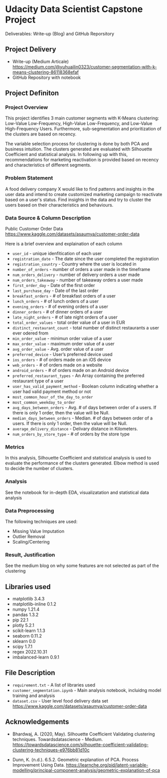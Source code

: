 # Udacity Data Scientist Capstone Project

Deliverables: Write-up (Blog) and GitHub Reporsitory
## Project Delivery

- Write-up (Medium Articale) https://medium.com/@yuhuailin0323/customer-segmentation-with-k-means-clustering-86118368efaf
- GitHub Repository with notebook

## Project Definiton

### Project Overview
This project identifies 3 main customer segments with K-Means clustering: Low-Value Low-Frequency, High-Value Low-Frequency, and Low-Value High-Frequency Users. Furthermore, sub-segmentation and prioritization of the clusters are based on recency. 

The variable selection process for clustering is done by both PCA and business intuition. The clusters generated are evaluated with Silhouette Coefficient and statistical analysis. In following up with this, recommendations for marketing reactivation is provided based on recency and characteristics of different segments.

### Problem Statement

A food delivery company X would like to find pattenrs and insights in the user data and intend to create customized marketing campaign to reactivate based on a user's status. Find insights in the data and try to cluster the users based on their characteristics and behaviours. 


### Data Source & Column Description

Public Customer Order Data
https://www.kaggle.com/datasets/asaumya/customer-order-data

Here is a brief overview and explaination of each column 

- `user_id` - unique idenfitication of each user
- `registration_date` - The date since the user completed the registration
- `registration_country` - Country where the user is located in
- `number_of_orders` - number of orders a user made in the timeframe
- `num_orders_delivery` - number of delivery orders a user made
- `num_orders_takeaway` - number of takeaway orders a user made
- `first_order_day`	- Date of the first order
- `last_purchase_day` - Date of the last order
- `breakfast_orders` - # of breakfast orders of a user
- `lunch_orders` - # of lunch orders of a user
- `evening_orders` - # of evening orders of a user
- `dinner_orders` - # of dinner orders of a user
- `late_night_orders` - # of late night orders of a user
- `total_order_values` - total order value of a user in EUR
- `distinct_restaurant_count` - total number of distinct restaurants a user ever odered from
- `min_order_value` - minimun order value of a user
- `max_order_value` - maximum order value of a user
- `avg_order_value` - Avg. order value of a user
- `preferred_device` - User’s preferred device used
- `ios_orders` - # of orders made on an iOS device
- `web_orders` - # of orders made on a website
- `android_orders` - # of orders made on an Android device
- `preferred_restaurant_types` - An Array containing the preferred restaurant type of a user
- `user_has_valid_payment_method` - Boolean column indicating whether a user had valid payment method or not
- `most_common_hour_of_the_day_to_order`
- `most_common_weekday_to_order`
- `avg_days_between_orders` - Avg. # of days between order of a users. If there is only 1 order, then the value will be Null.
- `median_days_between_orders` - Median. # of days between order of a users. If there is only 1 order, then the value will be Null.
- `average_delivery_distance` - Delivary distance in Kilometers.
- `num_orders_by_store_type` - # of orders by the store type

### Metrics

In this analysis, Silhouette Coefficient and statistical analysis is used to evaluate the performance of the clusters generated. Elbow method is used to decide the number of clusters.

### Analysis

See the notebook for in-depth EDA, visualizatation and statistical data analysis

### Data Preprocessing

The following techniques are used:
- Missing Value Imputation
- Outlier Removal
- Scaling/Centering

### Result, Justification

See the medium blog on why some features are not selected as part of the clustering

## Libraries used

- matplotlib          3.4.3
- matplotlib-inline   0.1.2
- numpy               1.21.4
- pandas              1.3.2
- pip                 22.1
- plotly              5.2.1
- scikit-learn        1.1.3
- seaborn             0.11.2
- sklearn             0.0
- scipy               1.7.1
- regex               2022.10.31
- imbalanced-learn    0.9.1

## File Description
- `requirement.txt` - A list of libraries used
- `customer_segmentation.ipynb` - Main analysis notebook, incluidng model training and analysis
- `dataset.csv` - User level food delivery data set https://www.kaggle.com/datasets/asaumya/customer-order-data

## Acknowledgements

- Bhardwaj, A. (2020, May). Silhouette Coefficient Validating clustering techniques. Towardsdatascience - Medium. https://towardsdatascience.com/silhouette-coefficient-validating-clustering-techniques-e976bb81d10c

- Dunn, K. (n.d.). 6.5.2. Geometric explanation of PCA. Process Improvement Using Data. https://learnche.org/pid/latent-variable-modelling/principal-component-analysis/geometric-explanation-of-pca



